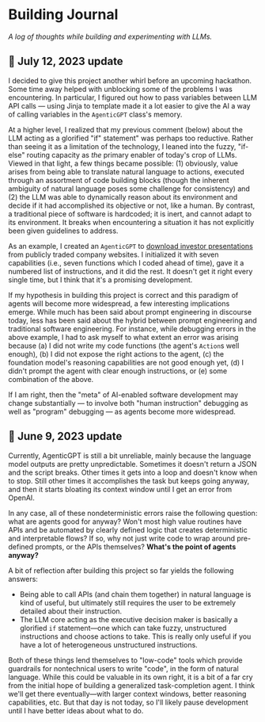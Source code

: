 # Building Journal
*A log of thoughts while building and experimenting with LLMs.*

## 🎉 July 12, 2023 update

I decided to give this project another whirl before an upcoming hackathon. Some time away helped with unblocking some of the problems I was encountering. In particular, I figured out how to pass variables between LLM API calls — using Jinja to template made it a lot easier to give the AI a way of calling variables in the `AgenticGPT` class's memory. 

At a higher level, I realized that my previous comment (below) about the LLM acting as a glorified "if" statement" was perhaps too reductive. Rather than seeing it as a limitation of the technology, I leaned into the fuzzy, "if-else" routing capacity as *the* primary enabler of today's crop of LLMs. Viewed in that light, a few things became possible: (1) obviously, value arises from being able to translate natural language to actions, executed through an assortment of code building blocks (though the inherent ambiguity of natural language poses some challenge for consistency) and (2) the LLM was able to dynamically reason about its environment and decide if it had accomplished its objective or not, like a human. By contrast, a traditional piece of software is hardcoded; it is inert, and cannot adapt to its environment. It breaks when encountering a situation it has not explicitly been given guidelines to address. 

As an example, I created an `AgenticGPT` to [download investor presentations](../examples/investor_presentations/readme.md) from publicly traded company websites. I initialized it with seven capabilities (i.e., seven functions which I coded ahead of time), gave it a numbered list of instructions, and it did the rest. It doesn't get it right every single time, but I think that it's a promising development. 

If my hypothesis in building this project is correct and this paradigm of agents will become more widespread, a few interesting implications emerge. While much has been said about prompt engineering in discourse today, less has been said about the hybrid between prompt engineering and traditional software engineering. For instance, while debugging errors in the above example, I had to ask myself to what extent an error was arising because (a) I did not write my code functions (the agent's `Action`s well enough), (b) I did not expose the right actions to the agent, (c) the foundation model's reasoning capabilities are not good enough yet, (d) I didn't prompt the agent with clear enough instructions, or (e) some combination of the above. 

If I am right, then the "meta" of AI-enabled software development may change substantially — to involve both "human instruction" debugging as well as "program" debugging — as agents become more widespread. 

##  🚧 June 9, 2023 update

Currently, AgenticGPT is still a bit unreliable, mainly because the language model outputs are pretty unpredictable. Sometimes it doesn't return a JSON and the script breaks. Other times it gets into a loop and doesn't know when to stop. Still other times it accomplishes the task but keeps going anyway, and then it starts bloating its context window until I get an error from OpenAI.

In any case, all of these nondeterministic errors raise the following question: what are agents good for anyway? Won't most high value routines have APIs and be automated by clearly defined logic that creates deterministic and interpretable flows? If so, why not just write code to wrap around pre-defined prompts, or the APIs themselves? **What's the point of agents anyway?**

A bit of reflection after building this project so far yields the following answers:
- Being able to call APIs (and chain them together) in natural language is kind of useful, but ultimately still requires the user to be extremely detailed about their instruction.
- The LLM core acting as the executive decision maker is basically a glorified `if` statement—one which can take fuzzy, unstructured instructions and choose actions to take. This is really only useful if you have a lot of heterogeneous unstructured instructions.

Both of these things lend themselves to "low-code" tools which provide guardrails for nontechnical users to write "code", in the form of natural language. While this could be valuable in its own right, it is a bit of a far cry from the initial hope of building a generalized task-completion agent. I think we'll get there eventually—with larger context windows, better reasoning capabilities, etc. But that day is not today, so I'll likely pause development until I have better ideas about what to do.